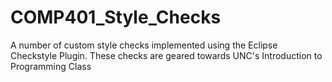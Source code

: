 COMP401_Style_Checks
====================

A number of custom style checks implemented using the Eclipse Checkstyle Plugin. These checks are geared towards UNC's Introduction to Programming Class
